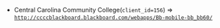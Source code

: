  - Central Carolina Community College(`client_id=156`) => [`http://ccccblackboard.blackboard.com/webapps/Bb-mobile-bb_bb60/`](http://ccccblackboard.blackboard.com/webapps/Bb-mobile-bb_bb60/)
